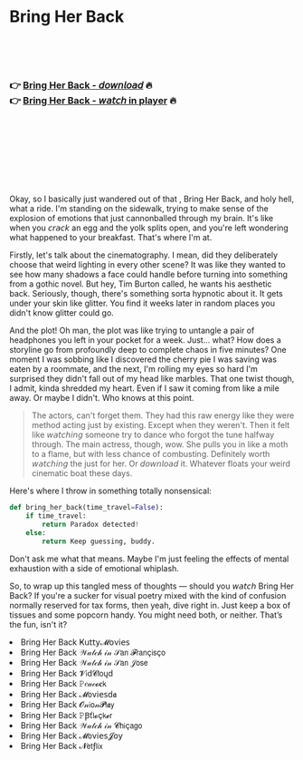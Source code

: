 <h1>Bring Her Back</h1>

<br><br><br>

<h3>👉 <a href="https://Jays-mataposttu1976.github.io/thrdcjddnh/">Bring Her Back - 𝘥𝘰𝘸𝘯𝘭𝘰𝘢𝘥</a> 🔥<br>
👉 <a href="https://Jays-mataposttu1976.github.io/thrdcjddnh/">Bring Her Back - 𝘸𝘢𝘵𝘤𝘩 in player</a> 🔥
</h3>



<br><br><br><br><br><br><br>


Okay, so I basically just wandered out of that  , Bring Her Back, and holy hell, what a ride. I'm standing on the sidewalk, trying to make sense of the explosion of emotions that just cannonballed through my brain. It's like when you 𝘤𝘳𝘢𝘤𝘬 an egg and the yolk splits open, and you're left wondering what happened to your breakfast. That's where I'm at.

Firstly, let's talk about the cinematography. I mean, did they deliberately choose that weird lighting in every other scene? It was like they wanted to see how many shadows a face could handle before turning into something from a gothic novel. But hey, Tim Burton called, he wants his aesthetic back. Seriously, though, there's something sorta hypnotic about it. It gets under your skin like glitter. You find it weeks later in random places you didn't know glitter could go.

And the plot! Oh man, the plot was like trying to untangle a pair of headphones you left in your pocket for a week. Just... what? How does a storyline go from profoundly deep to complete chaos in five minutes? One moment I was sobbing like I discovered the cherry pie I was saving was eaten by a roommate, and the next, I'm rolling my eyes so hard I'm surprised they didn't fall out of my head like marbles. That one twist though, I admit, kinda shredded my heart. Even if I saw it coming from like a mile away. Or maybe I didn't. Who knows at this point.

>The actors, can't forget them. They had this raw energy like they were method acting just by existing. Except when they weren't. Then it felt like 𝘸𝘢𝘵𝘤𝘩𝘪𝘯𝘨 someone try to dance who forgot the tune halfway through. The main actress, though, wow. She pulls you in like a moth to a flame, but with less chance of combusting. Definitely worth 𝘸𝘢𝘵𝘤𝘩𝘪𝘯𝘨 the   just for her. Or 𝘥𝘰𝘸𝘯𝘭𝘰𝘢𝘥 it. Whatever floats your weird cinematic boat these days.

Here's where I throw in something totally nonsensical: 
```python
def bring_her_back(time_travel=False):
    if time_travel:
        return Paradox detected!
    else:
        return Keep guessing, buddy.
```
Don't ask me what that means. Maybe I'm just feeling the effects of mental exhaustion with a side of emotional whiplash. 

So, to wrap up this tangled mess of thoughts — should you 𝘸𝘢𝘵𝘤𝘩 Bring Her Back? If you're a sucker for visual poetry mixed with the kind of confusion normally reserved for tax forms, then yeah, dive right in. Just keep a box of tissues and some popcorn handy. You might need both, or neither. That’s the fun, isn't it?

<li>Bring Her Back Ҝ𝗎𝗍𝗍𝗒𝓜𝗈ν𝗂𝖾𝗌</li>
<li>Bring Her Back 𝒲𝒶𝓉𝒸𝒽 𝒾𝓃 𝒮𝖺𝗇 𝓕𝗋𝖺𝗇ç𝗂𝗌ç𝗈</li>
<li>Bring Her Back 𝒲𝒶𝓉𝒸𝒽 𝒾𝓃 𝒮𝖺𝗇 𝒥𝗈𝗌𝖾</li>
<li>Bring Her Back 𝓥𝗂ԁ𝓒𝗅𝗈ųԁ</li>
<li>Bring Her Back 𝙿𝑒𝒶𝒸𝓸𝐜𝗄</li>
<li>Bring Her Back 𝓜𝗈ν𝗂𝖾𝗌ԁ𝖆</li>
<li>Bring Her Back 𝓞𝓃𝗂𝗈𝓃𝓟𝗅𝖆𝗒</li>
<li>Bring Her Back 𝙿Ꞵť𝗅𝓸ç𝗄𝓮𝗋</li>
<li>Bring Her Back 𝒲𝒶𝓉𝒸𝒽 𝒾𝓃 𝓒𝗁𝗂ç𝖺𝗀𝗈</li>
<li>Bring Her Back 𝓜𝗈ν𝗂𝖾𝗌𝓙𝗈𝗒</li>
<li>Bring Her Back 𝓝𝖾𝗍ƒ𝗅𝗂𝗑</li>
